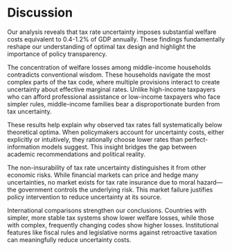 # Discussion

Our analysis reveals that tax rate uncertainty imposes substantial welfare costs equivalent to 0.4-1.2% of GDP annually. These findings fundamentally reshape our understanding of optimal tax design and highlight the importance of policy transparency.

The concentration of welfare losses among middle-income households contradicts conventional wisdom. These households navigate the most complex parts of the tax code, where multiple provisions interact to create uncertainty about effective marginal rates. Unlike high-income taxpayers who can afford professional assistance or low-income taxpayers who face simpler rules, middle-income families bear a disproportionate burden from tax uncertainty.

These results help explain why observed tax rates fall systematically below theoretical optima. When policymakers account for uncertainty costs, either explicitly or intuitively, they rationally choose lower rates than perfect-information models suggest. This insight bridges the gap between academic recommendations and political reality.

The non-insurability of tax rate uncertainty distinguishes it from other economic risks. While financial markets can price and hedge many uncertainties, no market exists for tax rate insurance due to moral hazard—the government controls the underlying risk. This market failure justifies policy intervention to reduce uncertainty at its source.

International comparisons strengthen our conclusions. Countries with simpler, more stable tax systems show lower welfare losses, while those with complex, frequently changing codes show higher losses. Institutional features like fiscal rules and legislative norms against retroactive taxation can meaningfully reduce uncertainty costs.
